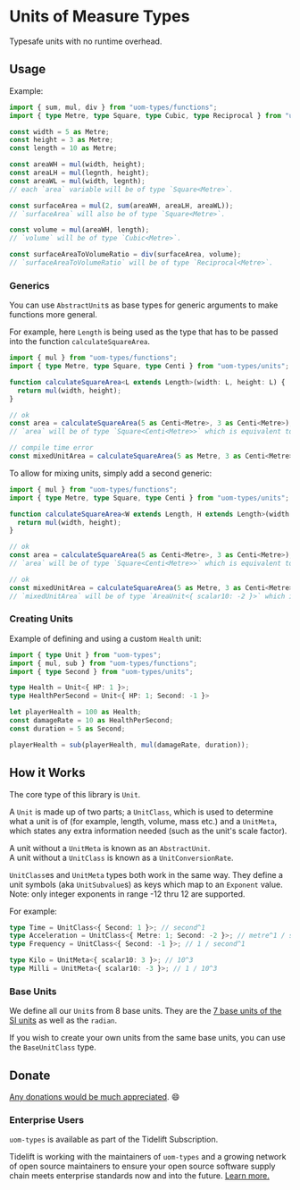 # Units of Measure Types

Typesafe units with no runtime overhead.

## Usage

Example:

```ts
import { sum, mul, div } from "uom-types/functions";
import { type Metre, type Square, type Cubic, type Reciprocal } from "uom-types/units";

const width = 5 as Metre;
const height = 3 as Metre;
const length = 10 as Metre;

const areaWH = mul(width, height);
const areaLH = mul(legnth, height);
const areaWL = mul(width, legnth);
// each `area` variable will be of type `Square<Metre>`.

const surfaceArea = mul(2, sum(areaWH, areaLH, areaWL));
// `surfaceArea` will also be of type `Square<Metre>`.

const volume = mul(areaWH, length);
// `volume` will be of type `Cubic<Metre>`.

const surfaceAreaToVolumeRatio = div(surfaceArea, volume);
// `surfaceAreaToVolumeRatio` will be of type `Reciprocal<Metre>`.
```

### Generics

You can use `AbstractUnit`s as base types for generic arguments to make functions more general.

For example, here `Length` is being used as the type that has to be passed into the function `calculateSquareArea`.

```ts
import { mul } from "uom-types/functions";
import { type Metre, type Square, type Centi } from "uom-types/units";

function calculateSquareArea<L extends Length>(width: L, height: L) {
  return mul(width, height);
}

// ok
const area = calculateSquareArea(5 as Centi<Metre>, 3 as Centi<Metre>);
// `area` will be of type `Square<Centi<Metre>>` which is equivalent to `Unit<{ Metre: 2 }, { scalar10: -4 }>`.

// compile time error
const mixedUnitArea = calculateSquareArea(5 as Metre, 3 as Centi<Metre>);
```

To allow for mixing units, simply add a second generic:

```ts
import { mul } from "uom-types/functions";
import { type Metre, type Square, type Centi } from "uom-types/units";

function calculateSquareArea<W extends Length, H extends Length>(width: W, height: H) {
  return mul(width, height);
}

// ok
const area = calculateSquareArea(5 as Centi<Metre>, 3 as Centi<Metre>);
// `area` will be of type `Square<Centi<Metre>>` which is equivalent to `Unit<{ Metre: 2 }, { scalar10: -4 }>`.

// ok
const mixedUnitArea = calculateSquareArea(5 as Metre, 3 as Centi<Metre>);
// `mixedUnitArea` will be of type `AreaUnit<{ scalar10: -2 }>` which is equivalent to `Unit<{ Metre: 2 }, { scalar10: -2 }>`.
```

### Creating Units

Example of defining and using a custom `Health` unit:

```ts
import { type Unit } from "uom-types";
import { mul, sub } from "uom-types/functions";
import { type Second } from "uom-types/units";

type Health = Unit<{ HP: 1 }>;
type HealthPerSecond = Unit<{ HP: 1; Second: -1 }>

let playerHealth = 100 as Health;
const damageRate = 10 as HealthPerSecond;
const duration = 5 as Second;

playerHealth = sub(playerHealth, mul(damageRate, duration));
```

## How it Works

The core type of this library is `Unit`.

A `Unit` is made up of two parts; a `UnitClass`, which is used to determine what a unit is of (for example, length, volume, mass etc.)
and a `UnitMeta`, which states any extra information needed (such as the unit's scale factor).

A unit without a `UnitMeta` is known as an `AbstractUnit`.\
A unit without a `UnitClass` is known as a `UnitConversionRate`.

`UnitClass`es and `UnitMeta` types both work in the same way.
They define a unit symbols (aka `UnitSubvalue`s) as keys which map to an `Exponent` value.\
Note: only integer exponents in range -12 thru 12 are supported.

For example:

```ts
type Time = UnitClass<{ Second: 1 }>; // second^1
type Acceleration = UnitClass<{ Metre: 1; Second: -2 }>; // metre^1 / second^2
type Frequency = UnitClass<{ Second: -1 }>; // 1 / second^1

type Kilo = UnitMeta<{ scalar10: 3 }>; // 10^3
type Milli = UnitMeta<{ scalar10: -3 }>; // 1 / 10^3
```

### Base Units

We define all our `Unit`s from 8 base units. They are the [7 base units of the SI units](https://en.wikipedia.org/wiki/International_System_of_Units#Base_units) as well as
the `radian`.

If you wish to create your own units from the same base units, you can use the `BaseUnitClass` type.

## Donate

[Any donations would be much appreciated](https://github.com/RebeccaStevens/uom-types/blob/main/DONATIONS.md). 😄

### Enterprise Users

`uom-types` is available as part of the Tidelift Subscription.

Tidelift is working with the maintainers of `uom-types` and a growing network of open source maintainers to ensure your open source software supply chain meets enterprise standards now and into the future.
[Learn more.](https://tidelift.com/subscription/pkg/npm-uom-types?utm_source=npm-uom-types&utm_medium=referral&utm_campaign=enterprise&utm_term=repo)
